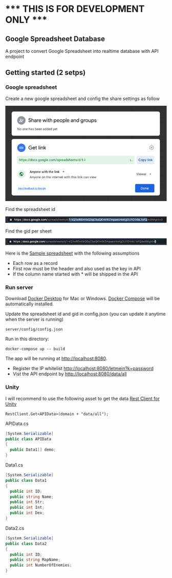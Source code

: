 # *** THIS IS FOR DEVELOPMENT ONLY *** 


Google Spreadsheet Database
---------------

A project to convert Google Spreadsheet into realtime database with API endpoint

Getting started (2 setps)
---------------

### Google spreadsheet

Create a new google spreadsheet and config the share settings as follow 

![Share config 1](/assets/01.png)

Find the spreadsheet id 

![Share config 2](/assets/02.png)

Find the gid per sheet

![Share config 3](/assets/03.png)

Here is the [Sample spreadsheet](https://docs.google.com/spreadsheets/d/1-kQ1wREmYaQ0qCbaQKHrWZmpaesHoKgDU1O1nbL1ofQ/edit#gid=0) with the following assumptions 

* Each row as a record
* First row must be the header and also used as the key in API
* If the column name started with * will be shipped in the API

### Run server

Download [Docker Desktop](https://www.docker.com/products/docker-desktop) for Mac or Windows. [Docker Compose](https://docs.docker.com/compose) will be automatically installed.

Update the spreadsheet id and gid in config.json (you can update it anytime when the server is running)
```
server/config/config.json 
```

Run in this directory:
```
docker-compose up -- build
```
The app will be running at [http://localhost:8080](http://localhost:8080).

* Register the IP whitelist [http://localhost:8080/letmein?k=password](http://localhost:8080/letmein?k=password)
* Vist the API endpoint by [http://localhost:8080/data/all](http://localhost:8080/data/all)

### Unity

I will recommend to use the following asset to get the data [
Rest Client for Unity](https://assetstore.unity.com/packages/tools/network/rest-client-for-unity-102501)


```
RestClient.Get<APIData>(domain + "data/all");
```

APIData.cs
```c#
[System.Serializable]
public class APIData
{
  public Data1[] demo;
}
```

Data1.cs
```c#
[System.Serializable]
public class Data1
{
  public int ID;
  public string Name;
  public int Str;
  public int Int;
  public int Dex;
}
```

Data2.cs
```c#
[System.Serializable]
public class Data2
{
  public int ID;
  public string MapName;
  public int NumberOfEnemies;
}

